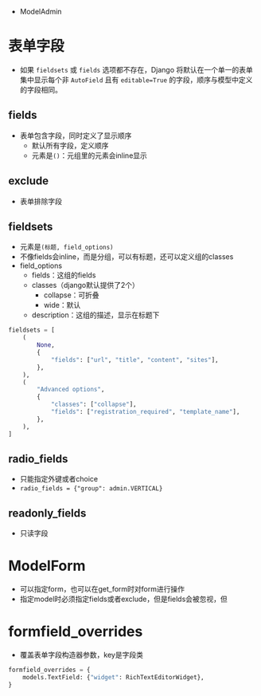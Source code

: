 - ModelAdmin

# 表单字段
- 如果 `fieldsets` 或 `fields` 选项都不存在，Django 将默认在一个单一的表单集中显示每个非 `AutoField` 且有 `editable=True` 的字段，顺序与模型中定义的字段相同。
## fields
- 表单包含字段，同时定义了显示顺序
	- 默认所有字段，定义顺序
	- 元素是`()`：元组里的元素会inline显示
## exclude
- 表单排除字段

## fieldsets
- 元素是`(标题, field_options)`
- 不像fields会inline，而是分组，可以有标题，还可以定义组的classes
- field_options
	- fields：这组的fields
	- classes（django默认提供了2个）
		- collapse：可折叠
		- wide：默认
	- description：这组的描述，显示在标题下
```python
fieldsets = [
	(
		None,
		{
			"fields": ["url", "title", "content", "sites"],
		},
	),
	(
		"Advanced options",
		{
			"classes": ["collapse"],
			"fields": ["registration_required", "template_name"],
		},
	),
]
```

## radio_fields
- 只能指定外键或者choice
- `radio_fields = {"group": admin.VERTICAL}`
## readonly_fields
- 只读字段

# ModelForm
- 可以指定form，也可以在get_form时对form进行操作
- 指定model时必须指定fields或者exclude，但是fields会被忽视，但

# formfield_overrides
- 覆盖表单字段构造器参数，key是字段类
```python
formfield_overrides = {
	models.TextField: {"widget": RichTextEditorWidget},
}
```


